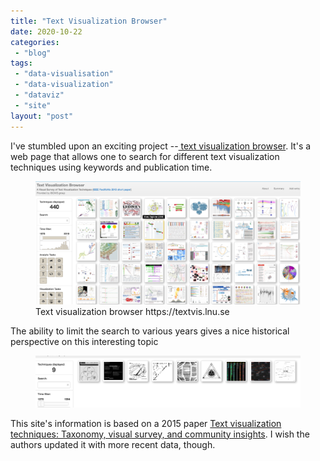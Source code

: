 ```yaml
---
title: "Text Visualization Browser"
date: 2020-10-22
categories: 
 - "blog"
tags: 
 - "data-visualisation"
 - "data-visualization"
 - "dataviz"
 - "site"
layout: "post"
---
```


<!-- wp:paragraph -->
I've stumbled upon an exciting project --[ text visualization browser](https://textvis.lnu.se/). It's a web page that allows one to search for different text visualization techniques using keywords and publication time. 


<!-- /wp:paragraph -->

<!-- wp:image {"id":3662,"sizeSlug":"large","linkDestination":"none"} -->
<figure class="wp-block-image size-large"><img src="/assets/img/2020/10/image-6.png" alt="" class="wp-image-3662"><figcaption>Text visualization browser https://textvis.lnu.se</figcaption></figure>
<!-- /wp:image -->

<!-- wp:paragraph -->
The ability to limit the search to various years gives a nice historical perspective on this interesting topic


<!-- /wp:paragraph -->

<!-- wp:image {"id":3665,"sizeSlug":"large","linkDestination":"none"} -->
<figure class="wp-block-image size-large"><img src="/assets/img/2020/10/image-7.png" alt="" class="wp-image-3665"></figure>
<!-- /wp:image -->

<!-- wp:paragraph -->
This site's information is based on a 2015 paper [Text visualization techniques: Taxonomy, visual survey, and community insights](https://ieeexplore.ieee.org/document/7156366). I wish the authors updated it with more recent data, though. 


<!-- /wp:paragraph -->
